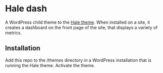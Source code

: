 # Hale dash

A WordPress child theme to the [Hale theme](https://github.com/ministryofjustice/wp-hale). When installed on a site, it creates a dashboard on the front page of the site, that displays a variety of metrics.

## Installation

Add this repo to the /themes directory in a WordPress installation that is running the Hale theme. Activate the theme.
